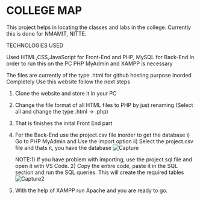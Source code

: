 # COLLEGE MAP

   This project helps in locating the classes and labs in the college. Currently this is done for NMAMIT, NITTE.
  
TECHNOLOGIES USED

   Used HTML,CSS,JavaScript for Front-End and PHP, MySQL for Back-End
   In order to run this on the PC PHP MyAdmin and XAMPP is necessary
  
 The files are currently of the type .html for github hosting purpose
 Inorded Completely Use this website follow the next steps

  1. Clone the website and store it in your PC
  
  2. Change the file format of all HTML files to PHP by just renaming (Select all and change the type .html -> .php)
  
  3. That is finishes the inital Front End part
  
  3. For the Back-End use the project.csv file inorder to get the database
     i) Go to PHP MyAdmin and Use the import option
     ii) Select the project.csv file and thats it, you have the database
     ![Capture](https://user-images.githubusercontent.com/96821629/212859325-ecfdefc9-428d-439c-942d-2d98893a4e58.JPG)
     
     NOTE:1) If you have problem with importing, use the project.sql file and open it with VS Code.
          2) Copy the entire code, paste it in the SQL section and run the SQL queries. This will create the required tables
          ![Capture2](https://user-images.githubusercontent.com/96821629/212860411-7e9aaf0b-7191-44fb-908c-7b98547ad5d2.JPG)

     
  4. With the help of XAMPP run Apache and you are ready to go.
  
